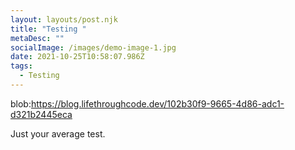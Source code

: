 ```yaml
---
layout: layouts/post.njk
title: "Testing "
metaDesc: ""
socialImage: /images/demo-image-1.jpg
date: 2021-10-25T10:58:07.986Z
tags:
  - Testing
---
```



blob:https://blog.lifethroughcode.dev/102b30f9-9665-4d86-adc1-d321b2445eca

Just your average test.